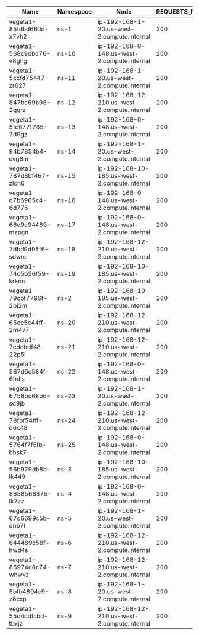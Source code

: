 | Name | Namespace | Node | REQUESTS_PER_SECOND | DURATION | CONNECTIONS | MAX_CONNECTIONS |
|------|-----------|------|---------------------|----------|-------------|-----------------|
| vegeta1-85fdbd66dd-x7vh2 | ns-1 | ip-192-168-1-20.us-west-2.compute.internal | 200 | 10m | 100 | 100 |
| vegeta1-568c9dbd76-v8ghg | ns-10 | ip-192-168-0-148.us-west-2.compute.internal | 200 | 10m | 100 | 100 |
| vegeta1-5ccfd75447-zr627 | ns-11 | ip-192-168-1-20.us-west-2.compute.internal | 200 | 10m | 100 | 100 |
| vegeta1-847bc69b98-2ggrz | ns-12 | ip-192-168-12-210.us-west-2.compute.internal | 200 | 10m | 100 | 100 |
| vegeta1-5fc677f765-7d9gz | ns-13 | ip-192-168-0-148.us-west-2.compute.internal | 200 | 10m | 100 | 100 |
| vegeta1-94b7854b4-cvg8m | ns-14 | ip-192-168-1-20.us-west-2.compute.internal | 200 | 10m | 100 | 100 |
| vegeta1-787d8bf467-zlcn6 | ns-15 | ip-192-168-10-185.us-west-2.compute.internal | 200 | 10m | 100 | 100 |
| vegeta1-d7b6965c4-6d776 | ns-16 | ip-192-168-0-148.us-west-2.compute.internal | 200 | 10m | 100 | 100 |
| vegeta1-66d9c94489-mzpgn | ns-17 | ip-192-168-0-148.us-west-2.compute.internal | 200 | 10m | 100 | 100 |
| vegeta1-7dbd9d95f6-sdwrc | ns-18 | ip-192-168-12-210.us-west-2.compute.internal | 200 | 10m | 100 | 100 |
| vegeta1-74d5b56f59-krknn | ns-19 | ip-192-168-10-185.us-west-2.compute.internal | 200 | 10m | 100 | 100 |
| vegeta1-79cbf7796f-2bj2m | ns-2 | ip-192-168-10-185.us-west-2.compute.internal | 200 | 10m | 100 | 100 |
| vegeta1-65dc5c44ff-2m4v7 | ns-20 | ip-192-168-12-210.us-west-2.compute.internal | 200 | 10m | 100 | 100 |
| vegeta1-7cddbdf48-22p5l | ns-21 | ip-192-168-12-210.us-west-2.compute.internal | 200 | 10m | 100 | 100 |
| vegeta1-567d6c584f-6hdls | ns-22 | ip-192-168-0-148.us-west-2.compute.internal | 200 | 10m | 100 | 100 |
| vegeta1-6758bc68b6-sd9jb | ns-23 | ip-192-168-1-20.us-west-2.compute.internal | 200 | 10m | 100 | 100 |
| vegeta1-78fbf54fff-d6c48 | ns-24 | ip-192-168-12-210.us-west-2.compute.internal | 200 | 10m | 100 | 100 |
| vegeta1-5764f7f5fb-bhsk7 | ns-25 | ip-192-168-0-148.us-west-2.compute.internal | 200 | 10m | 100 | 100 |
| vegeta1-56b979db8b-lk449 | ns-3 | ip-192-168-10-185.us-west-2.compute.internal | 200 | 10m | 100 | 100 |
| vegeta1-8658566875-lk7zz | ns-4 | ip-192-168-0-148.us-west-2.compute.internal | 200 | 10m | 100 | 100 |
| vegeta1-67d6699c5b-dnb7l | ns-5 | ip-192-168-1-20.us-west-2.compute.internal | 200 | 10m | 100 | 100 |
| vegeta1-644489c58f-hwd4s | ns-6 | ip-192-168-12-210.us-west-2.compute.internal | 200 | 10m | 100 | 100 |
| vegeta1-86974c8c74-whwvz | ns-7 | ip-192-168-12-210.us-west-2.compute.internal | 200 | 10m | 100 | 100 |
| vegeta1-5bfb4894c9-z8cxp | ns-8 | ip-192-168-1-20.us-west-2.compute.internal | 200 | 10m | 100 | 100 |
| vegeta1-55d4cdfcbd-tbxjz | ns-9 | ip-192-168-12-210.us-west-2.compute.internal | 200 | 10m | 100 | 100 |
